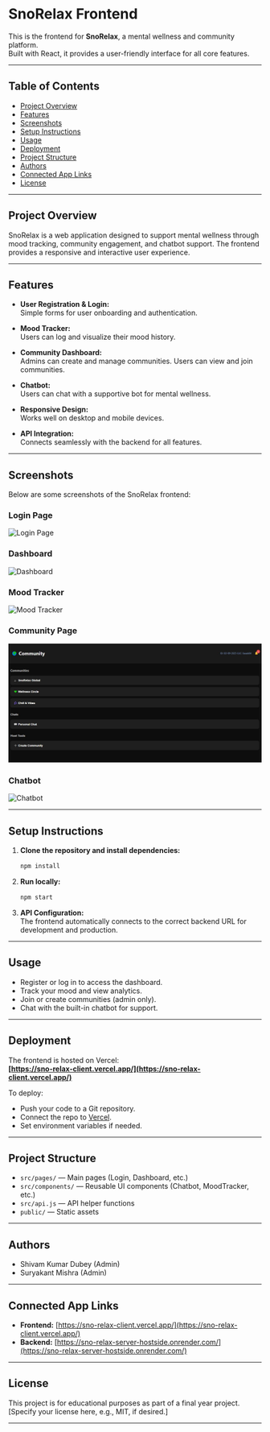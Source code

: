 # SnoRelax Frontend

This is the frontend for **SnoRelax**, a mental wellness and community platform.  
Built with React, it provides a user-friendly interface for all core features.

---

## Table of Contents

- [Project Overview](#project-overview)
- [Features](#features)
- [Screenshots](#screenshots)
- [Setup Instructions](#setup-instructions)
- [Usage](#usage)
- [Deployment](#deployment)
- [Project Structure](#project-structure)
- [Authors](#authors)
- [Connected App Links](#connected-app-links)
- [License](#license)

---

## Project Overview

SnoRelax is a web application designed to support mental wellness through mood tracking, community engagement, and chatbot support. The frontend provides a responsive and interactive user experience.

---

## Features

- **User Registration & Login:**  
  Simple forms for user onboarding and authentication.

- **Mood Tracker:**  
  Users can log and visualize their mood history.

- **Community Dashboard:**  
  Admins can create and manage communities. Users can view and join communities.

- **Chatbot:**  
  Users can chat with a supportive bot for mental wellness.

- **Responsive Design:**  
  Works well on desktop and mobile devices.

- **API Integration:**  
  Connects seamlessly with the backend for all features.

---

## Screenshots

Below are some screenshots of the SnoRelax frontend:

### Login Page
![Login Page](./screenshots/login.jpg)

### Dashboard
![Dashboard](./screenshots/Dashboard.jpg)

### Mood Tracker
![Mood Tracker](./screenshot/mood-tracker.png)

### Community Page
![Community Page](./screenshots/community.jpg)

### Chatbot
![Chatbot](./screenshot/chatbot.png)

---

## Setup Instructions

1. **Clone the repository and install dependencies:**
   ```bash
   npm install
   ```

2. **Run locally:**
   ```bash
   npm start
   ```

3. **API Configuration:**  
   The frontend automatically connects to the correct backend URL for development and production.

---

## Usage

- Register or log in to access the dashboard.
- Track your mood and view analytics.
- Join or create communities (admin only).
- Chat with the built-in chatbot for support.

---

## Deployment

The frontend is hosted on Vercel:  
**[https://sno-relax-client.vercel.app/](https://sno-relax-client.vercel.app/)**

To deploy:
- Push your code to a Git repository.
- Connect the repo to [Vercel](https://vercel.com/).
- Set environment variables if needed.

---

## Project Structure

- `src/pages/` — Main pages (Login, Dashboard, etc.)
- `src/components/` — Reusable UI components (Chatbot, MoodTracker, etc.)
- `src/api.js` — API helper functions
- `public/` — Static assets

---

## Authors

- Shivam Kumar Dubey (Admin)
- Suryakant Mishra (Admin)

---

## Connected App Links

- **Frontend:** [https://sno-relax-client.vercel.app/](https://sno-relax-client.vercel.app/)
- **Backend:** [https://sno-relax-server-hostside.onrender.com/](https://sno-relax-server-hostside.onrender.com/)

---

## License

This project is for educational purposes as part of a final year project.  
[Specify your license here, e.g., MIT, if desired.]

---